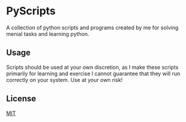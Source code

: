 # PyScripts

A collection of python scripts and programs created by me for solving menial tasks and learning python.

## Usage

Scripts should be used at your own discretion, as I make these scripts primarily for learning and exercise I cannot guarantee that they will run correctly on your system. Use at your own risk!

## License
[MIT](https://choosealicense.com/licenses/mit/)
